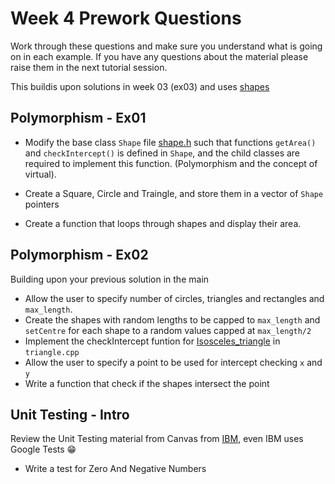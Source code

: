 Week 4 Prework Questions
=========================
Work through these questions and make sure you understand what is going on in each example. 
If you have any questions about the material please raise them in the next tutorial session.

This buildis upon solutions in week 03 (ex03) and uses [shapes](./starter/shape)

Polymorphism - Ex01
------------------

* Modify the base class `Shape` file [shape.h](./a/shape.h) such that functions `getArea()` and `checkIntercept()` is defined in `Shape`, and the child classes are required to implement this function. 
(Polymorphism and the concept of virtual).

* Create a Square, Circle and Traingle, and store them in a vector of `Shape` pointers
* Create a function that loops through shapes and display their area.

Polymorphism - Ex02
------------------

Building upon your previous solution in the main

* Allow the user to specify number of circles, triangles and rectangles and `max_length`.
* Create the shapes with random lengths to be capped to `max_length` and `setCentre` for each shape to a random values capped at `max_length/2`
* Implement the checkIntercept funtion for [Isosceles_triangle](https://en.wikipedia.org/wiki/Isosceles_triangle) in `triangle.cpp`
* Allow the user to specify a point to be used for intercept checking `x` and `y`
* Write a function that check if  the shapes intersect the point

Unit Testing - Intro
------------------

Review the Unit Testing material from Canvas from [IBM](https://developer.ibm.com/articles/au-googletestingframework/), even IBM uses Google Tests :grin:
* Write a test for Zero And Negative Numbers

